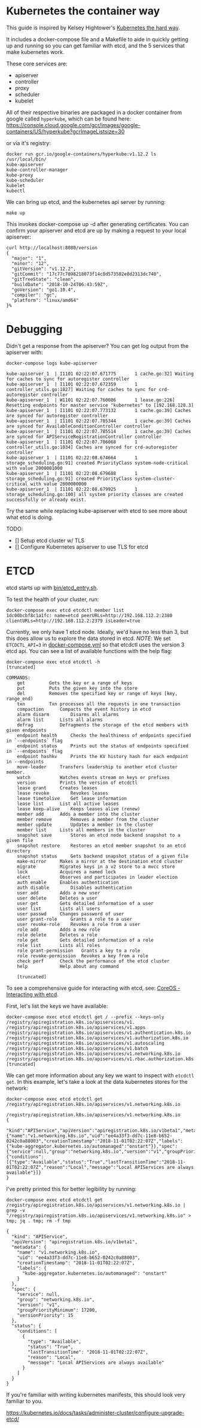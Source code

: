 # Kubernetes the container way

This guide is inspired by Kelsey Hightower's [Kubernetes the hard way](https://github.com/kelseyhightower/kubernetes-the-hard-way).

It includes a docker-compose file and a Makefile to aide in quickly getting up and running so you can get familiar with etcd, and the 5 services that make kubernetes work.

These core services are:

- apiserver
- controller
- proxy
- scheduler
- kubelet

All of their respective binaries are packaged in a docker container from google called `hyperkube`, which can be found here:
https://console.cloud.google.com/gcr/images/google-containers/US/hyperkube?gcrImageListsize=30

or via it's registry:

```
docker run gcr.io/google-containers/hyperkube:v1.12.2 ls /usr/local/bin/
kube-apiserver
kube-controller-manager
kube-proxy
kube-scheduler
kubelet
kubectl
```

We can bring up etcd, and the kubernetes api server by running:

```
make up
```

This invokes docker-compose up -d after generating certificates. You can confirm your apiserver and etcd are up by making a request to your local apiserver:

```
curl http://localhost:8080/version
{
  "major": "1",
  "minor": "12",
  "gitVersion": "v1.12.2",
  "gitCommit": "17c77c7898218073f14c8d573582e8d2313dc740",
  "gitTreeState": "clean",
  "buildDate": "2018-10-24T06:43:59Z",
  "goVersion": "go1.10.4",
  "compiler": "gc",
  "platform": "linux/amd64"
}%
```

# Debugging

Didn't get a response from the apiserver? You can get log output from the apiserver with:

```
docker-compose logs kube-apiserver

kube-apiserver_1  | I1101 02:22:07.671775       1 cache.go:32] Waiting for caches to sync for autoregister controller
kube-apiserver_1  | I1101 02:22:07.672359       1 controller_utils.go:1027] Waiting for caches to sync for crd-autoregister controller
kube-apiserver_1  | W1101 02:22:07.760086       1 lease.go:226] Resetting endpoints for master service "kubernetes" to [192.168.128.3]
kube-apiserver_1  | I1101 02:22:07.773132       1 cache.go:39] Caches are synced for autoregister controller
kube-apiserver_1  | I1101 02:22:07.785344       1 cache.go:39] Caches are synced for AvailableConditionController controller
kube-apiserver_1  | I1101 02:22:07.785514       1 cache.go:39] Caches are synced for APIServiceRegistrationController controller
kube-apiserver_1  | I1101 02:22:07.786068       1 controller_utils.go:1034] Caches are synced for crd-autoregister controller
kube-apiserver_1  | I1101 02:22:08.674664       1 storage_scheduling.go:91] created PriorityClass system-node-critical with value 2000001000
kube-apiserver_1  | I1101 02:22:08.679688       1 storage_scheduling.go:91] created PriorityClass system-cluster-critical with value 2000000000
kube-apiserver_1  | I1101 02:22:08.679925       1 storage_scheduling.go:100] all system priority classes are created successfully or already exist.
```

Try the same while replacing kube-apiserver with etcd to see more about what etcd is doing.

TODO:

- [] Setup etcd cluster w/ TLS
- [] Configure Kubernetes apiserver to use TLS for etcd

# ETCD

etcd starts up with [bin/etcd_entry.sh](bin/etcd_entry.sh).

To test the health of your cluster, run:

```
docker-compose exec etcd etcdctl member list
1dc00bcbf8c1a1fc: name=etcd peerURLs=http://192.168.112.2:2380 clientURLs=http://192.168.112.2:2379 isLeader=true
```

Currently, we only have 1 etcd node. Ideally, we'd have no less than 3, but this does allow us to explore the data stored in etcd. _NOTE_: We set `ETCDCTL_API=3` in [docker-compose.yml](docker-compose.yml) so that etcdctl uses the version 3 etcd api. You can see a list of available functions with the help flag:

```
docker-compose exec etcd etcdctl -h
[truncated]

COMMANDS:
	get			Gets the key or a range of keys
	put			Puts the given key into the store
	del			Removes the specified key or range of keys [key, range_end)
	txn			Txn processes all the requests in one transaction
	compaction		Compacts the event history in etcd
	alarm disarm		Disarms all alarms
	alarm list		Lists all alarms
	defrag			Defragments the storage of the etcd members with given endpoints
	endpoint health		Checks the healthiness of endpoints specified in `--endpoints` flag
	endpoint status		Prints out the status of endpoints specified in `--endpoints` flag
	endpoint hashkv		Prints the KV history hash for each endpoint in --endpoints
	move-leader		Transfers leadership to another etcd cluster member.
	watch			Watches events stream on keys or prefixes
	version			Prints the version of etcdctl
	lease grant		Creates leases
	lease revoke		Revokes leases
	lease timetolive	Get lease information
	lease list		List all active leases
	lease keep-alive	Keeps leases alive (renew)
	member add		Adds a member into the cluster
	member remove		Removes a member from the cluster
	member update		Updates a member in the cluster
	member list		Lists all members in the cluster
	snapshot save		Stores an etcd node backend snapshot to a given file
	snapshot restore	Restores an etcd member snapshot to an etcd directory
	snapshot status		Gets backend snapshot status of a given file
	make-mirror		Makes a mirror at the destination etcd cluster
	migrate			Migrates keys in a v2 store to a mvcc store
	lock			Acquires a named lock
	elect			Observes and participates in leader election
	auth enable		Enables authentication
	auth disable		Disables authentication
	user add		Adds a new user
	user delete		Deletes a user
	user get		Gets detailed information of a user
	user list		Lists all users
	user passwd		Changes password of user
	user grant-role		Grants a role to a user
	user revoke-role	Revokes a role from a user
	role add		Adds a new role
	role delete		Deletes a role
	role get		Gets detailed information of a role
	role list		Lists all roles
	role grant-permission	Grants a key to a role
	role revoke-permission	Revokes a key from a role
	check perf		Check the performance of the etcd cluster
	help			Help about any command

    [truncated]
```

To see a comprehensive guide for interacting with etcd, see: [CoreOS - Interacting with etcd](https://coreos.com/etcd/docs/latest/dev-guide/interacting_v3.html).

First, let's list the keys we have available:

```
docker-compose exec etcd etcdctl get / --prefix --keys-only
/registry/apiregistration.k8s.io/apiservices/v1.
/registry/apiregistration.k8s.io/apiservices/v1.apps
/registry/apiregistration.k8s.io/apiservices/v1.authentication.k8s.io
/registry/apiregistration.k8s.io/apiservices/v1.authorization.k8s.io
/registry/apiregistration.k8s.io/apiservices/v1.autoscaling
/registry/apiregistration.k8s.io/apiservices/v1.batch
/registry/apiregistration.k8s.io/apiservices/v1.networking.k8s.io
/registry/apiregistration.k8s.io/apiservices/v1.rbac.authorization.k8s.io
[truncated]
```

We can get more information about any key we want to inspect with `etcdctl get`. In this example, let's take a look at the data kubernetes stores for the network:

```
docker-compose exec etcd etcdctl get /registry/apiregistration.k8s.io/apiservices/v1.networking.k8s.io

/registry/apiregistration.k8s.io/apiservices/v1.networking.k8s.io
{
    "kind":"APIService","apiVersion":"apiregistration.k8s.io/v1beta1","metadata":{"name":"v1.networking.k8s.io","uid":"ee4a33f3-dd7c-11e8-b652-0242c0a88003","creationTimestamp":"2018-11-01T02:22:07Z","labels":{"kube-aggregator.kubernetes.io/automanaged":"onstart"}},"spec":{"service":null,"group":"networking.k8s.io","version":"v1","groupPriorityMinimum":17200,"versionPriority":15},"status":{"conditions":[{"type":"Available","status":"True","lastTransitionTime":"2018-11-01T02:22:07Z","reason":"Local","message":"Local APIServices are always available"}]}
}
```

I've pretty printed this for better legibility by running:
```
docker-compose exec etcd etcdctl get /registry/apiregistration.k8s.io/apiservices/v1.networking.k8s.io | grep -v "/registry/apiregistration.k8s.io/apiservices/v1.networking.k8s.io" > tmp; jq . tmp; rm -f tmp

{
  "kind": "APIService",
  "apiVersion": "apiregistration.k8s.io/v1beta1",
  "metadata": {
    "name": "v1.networking.k8s.io",
    "uid": "ee4a33f3-dd7c-11e8-b652-0242c0a88003",
    "creationTimestamp": "2018-11-01T02:22:07Z",
    "labels": {
      "kube-aggregator.kubernetes.io/automanaged": "onstart"
    }
  },
  "spec": {
    "service": null,
    "group": "networking.k8s.io",
    "version": "v1",
    "groupPriorityMinimum": 17200,
    "versionPriority": 15
  },
  "status": {
    "conditions": [
      {
        "type": "Available",
        "status": "True",
        "lastTransitionTime": "2018-11-01T02:22:07Z",
        "reason": "Local",
        "message": "Local APIServices are always available"
      }
    ]
  }
}
```

If you're familiar with writing kubernetes manifests, this should look very familiar to you.

https://kubernetes.io/docs/tasks/administer-cluster/configure-upgrade-etcd/
